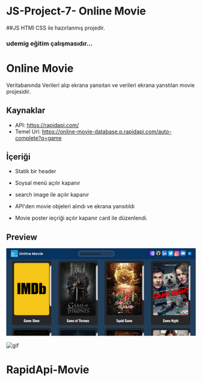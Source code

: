 # JS-Project-7- Online Movie

##JS HTMl CSS ile hazırlanmış projedir.


### udemig eğitim çalışmasıdır...

# Online Movie

Veritabanında Verileri alıp ekrana yansıtan
ve verileri ekrana yanstılan movie projesidir.

## Kaynaklar

- API: https://rapidapi.com/
- Temel Url: https://online-movie-database.p.rapidapi.com/auto-complete?q=game

## İçeriği

- Statik bir header
- Soysal menü açılır kapanır
- search image ile açılır kapanır

- API'den movie objeleri alındı ve ekrana yansıtıldı

- Movie poster ieçriği açılır kapanır card ile düzenlendi.

## Preview
![print-screen](screen.png)

![gif](gif.gif)
# RapidApi-Movie
